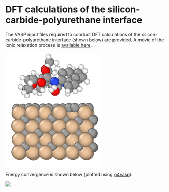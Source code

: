 # DFT calculations of the silicon-carbide-polyurethane interface
The VASP input files required to conduct DFT calculations of the silicon-carbide-polyurethane interface (shown below) are provided. A movie of the ionic relaxation process is [available here](https://youtu.be/KTztlJ-vBDw).

<img src="model.PNG" width="300">

Energy convergence is shown below (plotted using [p4vasp](http://www.p4vasp.at/#/home)).

<img src="energy_conv.PNG.PNG" width="900">

